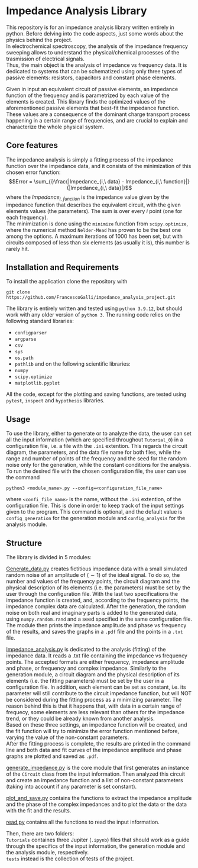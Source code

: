 # Impedance Analysis Library
This repository is for an impedance analysis library written entirely in
python. Before delving into the code aspects, just some words about the
physics behind the project.\
In electrochemical spectroscopy, the analysis of the impedance frequency
sweeping allows to understand the physical/chemical processes of the
trasmission of electrical signals.\
Thus, the main object is the analysis of impedance vs frequency data. It is
dedicated to systems that can be schematized using only three types of passive
elements: resistors, capacitors and constant phase elements.

Given in input an equivalent circuit of passive elements, an impedance
function of the frequency and is parametrized by each value of the elements is
created. This library finds the optimized values of the aforementioned
passive elements that best-fit the impedance function. These values are a
consequence of the dominant charge transport process happening in a certain
range of frequencies, and are crucial to explain and characterize the whole
physical system.


## Core features
The impedance analysis is simply a fitting process of the impedance function
over the impedance data, and it consists of the minimization of this chosen
error function:
$$Error = \sum_{i}\frac{|Impedance_{i,\ data} - Impedance_{i,\ function}|}
    {|Impedance_{i,\ data}|}$$
where the $Impedance_{i,\ function}$ is the impedance value given by the
impedance function that describes the equivalent circuit, with the given
elements values (the parameters). The sum is over every $i$ point (one for
each frequency).\
The minimization is done using the `minimize` function from `scipy.optimize`,
where the numerical method `Nelder-Mead` has proven to be the best one among
the options. A maximum iterations of 1000 has been set, but with circuits
composed of less than six elements (as usually it is), this number is rarely
hit.

## Installation and Requirements
To install the application clone the repository with
```
git clone https://github.com/FrancescoGalli/impedance_analysis_project.git
```

The library is entirely written and tested using `python 3.9.12`, but should
work with any older version of `python 3`. The running code relies on the
following standard libraries:
- `configparser`
- `argparse`
- `csv`
- `sys`
- `os.path`
- `pathlib`
and on the following scientific libraries:
- `numpy`
- `scipy.optimize`
- `matplotlib.pyplot`

All the code, except for the plotting and saving functions, are tested using
`pytest`, `inspect` and `hypothesis` libraries.


## Usage
To use the library, either to generate or to analyze the data, the user can
set all the input information (which are specified throughout `Tutorial_0`)
in a configuration file, i.e. a file with the `.ini` extention.
This regards the circuit diagram, the parameters, and the data file name for
both files, while the range and number of points of the frequency and the
seed for the random noise only for the generation, while the constant
conditions for the analysis.\
To run the desired file with the chosen configuration file, the user can use
the command
```
python3 <module_name>.py --config=<configuration_file_name>
```
where `<confi_file_name>` is the name, without the `.ini` extention, of the
configuration file. This is done in order to keep track of the input settings
given to the program. This command is optional, and the default value is
`config_generation` for the generation module and `config_analysis` for the
analysis module.

## Structure
The library is divided in 5 modules:

[Generate_data.py](https://github.com/FrancescoGalli/impedance_analysis_project/blob/main/generate_data.py) creates fictitious impedance data with a small simulated random noise of an amplitude of ($\sim 1%$) of the ideal signal.
To do so, the number and values of the frequency points, the circuit diagram
and the physical description of its elements (i.e. the parameters) must be
set by the user through the configuration file. With the last two
specifications the impedance function is created, and, according to the
frequency points, the impedance complex data are calculated. After the
generation, the random noise on both real and imaginary parts is added to the
generated data, using `numpy.random.rand` and a seed specified in the same
configuration file. The module then prints the impedance amplitude and
phase vs frequency of the results, and saves the graphs in a `.pdf` file and
the points in a `.txt` file.

[Impedance_analysis.py](https://github.com/FrancescoGalli/impedance_analysis_project/blob/main/impedance_analysis.py) is dedicated to
the analysis (fitting) of the impedance data. It reads a .txt file containing
the impedance vs frequency points. The accepted formats are either frequency, impedance amplitude and phase, or frequency and complex impedance.
Similarly to the generation module, a circuit diagram and the physical
description of its elements (i.e. the fitting parameters) must be set by the
user in a configuration file. In addition, each element can be set as
constant, i.e. its parameter will still contribute to the circuit impedance
function, but will NOT be considered during the fitting process as a
minimizing parameter. The reason behind this is that it happens that, with
data in a certain range of frequecy, some elements are less relevant than
others for the impedance trend, or they could be already known from another
analysis.\
Based on these three settings, an impedance function will be created, and the
fit function will try to minimize the error function mentioned before,
varying the value of the non-constant parameters.\
After the fitting process is complete, the results are printed in the command
line and both data and fit curves of the impedance amplitude and phase graphs 
are plotted and saved as `.pdf`.

[generate_impedance.py](https://github.com/FrancescoGalli/impedance_analysis_project/blob/main/generate_impedance.py) is the core module that first generates an instance of the `Circuit` class from the input
information. Then analyzed this circuit and create an impedance function and
a list of non-constant parameters (taking into account if any parameter is set constant).

[plot_and_save.py](https://github.com/FrancescoGalli/impedance_analysis_project/blob/main/plot_and_save.py) contains the functions to extract the impedance amplitude and the phase of the complex impedances and to plot the data or the
data with the fit and the results.

[read.py](https://github.com/FrancescoGalli/impedance_analysis_project/blob/main/read.py) contains all the functions to read the input information.

Then, there are two folders:\
`Tutorials` containes three Jupiter (`.ipynb`) files that
should work as a guide through the specifics of the input information, the
generation module and the analysis module, respectively.\
`tests` instead is the collection of tests of the project.
